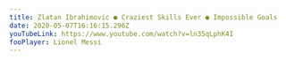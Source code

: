 ```yaml
---
title: Zlatan Ibrahimovic ● Craziest Skills Ever ● Impossible Goals
date: 2020-05-07T16:16:15.296Z
youTubeLink: https://www.youtube.com/watch?v=ln35qLphK4I
fooPlayer: Lionel Messi
---
```

